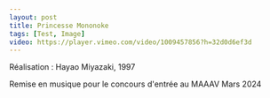 ```yaml
---
layout: post
title: Princesse Mononoke
tags: [Test, Image]
video: https://player.vimeo.com/video/1009457856?h=32d0d6ef3d
---
```


Réalisation : Hayao Miyazaki, 1997

Remise en musique pour le concours d'entrée au MAAAV
Mars 2024
